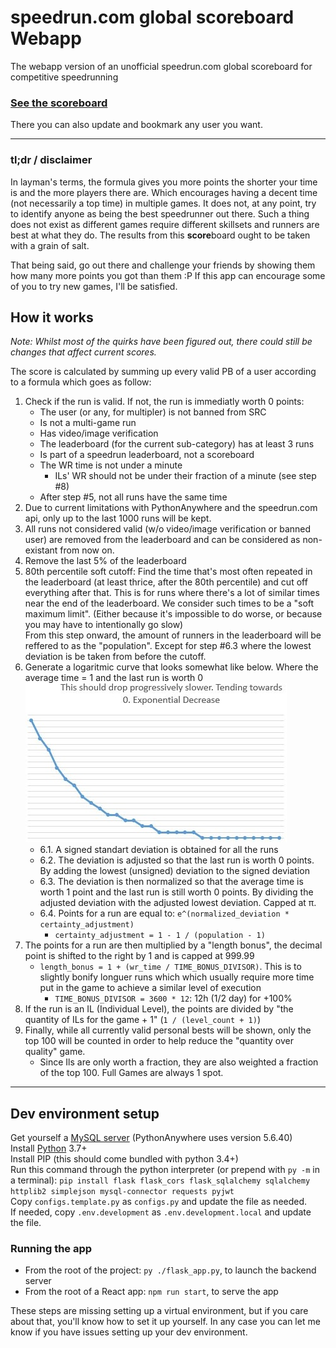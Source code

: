 # speedrun.com global scoreboard Webapp

The webapp version of an unofficial speedrun.com global scoreboard for competitive speedrunning

### **[See the scoreboard](https://www.Avasam.dev/)**

There you can also update and bookmark any user you want.

---

### tl;dr / disclaimer

In layman's terms, the formula gives you more points the shorter your time is and the more players there are. Which encourages having a decent time (not necessarily a top time) in multiple games. It does not, at any point, try to identify anyone as being the best speedrunner out there. Such a thing does not exist as different games require different skillsets and runners are best at what they do. The results from this **score**board ought to be taken with a grain of salt.

That being said, go out there and challenge your friends by showing them how many more points you got than them :P If this app can encourage some of you to try new games, I'll be satisfied.

## How it works

*Note: Whilst most of the quirks have been figured out, there could still be changes that affect current scores.*

The score is calculated by summing up every valid PB of a user according to a formula which goes as follow:

1. Check if the run is valid. If not, the run is immediatly worth 0 points:
    - The user (or any, for multipler) is not banned from SRC
    - Is not a multi-game run
    - Has video/image verification
    - The leaderboard (for the current sub-category) has at least 3 runs
    - Is part of a speedrun leaderboard, not a scoreboard
    - The WR time is not under a minute
        - ILs' WR should not be under their fraction of a minute (see step #8)
    - After step #5, not all runs have the same time
2. Due to current limitations with PythonAnywhere and the speedrun.com api, only up to the last 1000 runs will be kept.
3. All runs not considered valid (w/o video/image verification or banned user) are removed from the leaderboard and can be considered as non-existant from now on.
4. Remove the last 5% of the leaderboard
5. 80th percentile soft cutoff: Find the time that's most often repeated in the leaderboard (at least thrice, after the 80th percentile) and cut off everything after that. This is for runs where there's a lot of similar times near the end of the leaderboard. We consider such times to be a "soft maximum limit". (Either because it's impossible to do worse, or because you may have to intentionally go slow)  
From this step onward, the amount of runners in the leaderboard will be reffered to as the "population". Except for step #6.3 where the lowest deviation is be taken from before the cutoff.
6. Generate a logaritmic curve that looks somewhat like below. Where the average time = 1 and the last run is worth 0  
![Curve Example](/assets/images/Curve%20example.jpg)
    - 6.1. A signed standart deviation is obtained for all the runs
    - 6.2. The deviation is adjusted so that the last run is worth 0 points. By adding the lowest (unsigned) deviation to the signed deviation
    - 6.3. The deviation is then normalized so that the average time is worth 1 point and the last run is still worth 0 points. By dividing the adjusted deviation with the adjusted lowest deviation. Capped at π.
    - 6.4. Points for a run are equal to: `e^(normalized_deviation * certainty_adjustment)`
        - `certainty_adjustment = 1 - 1 / (population - 1)`
7. The points for a run are then multiplied by a "length bonus", the decimal point is shifted to the right by 1 and is capped at 999.99
    - `length_bonus = 1 + (wr_time / TIME_BONUS_DIVISOR)`. This is to slightly bonify longuer runs which which usually require more time put in the game to achieve a similar level of execution
        - `TIME_BONUS_DIVISOR = 3600 * 12`: 12h (1/2 day) for +100%
8. If the run is an IL (Individual Level), the points are divided by "the quantity of ILs for the game + 1" (`1 / (level_count + 1)`)
9. Finally, while all currently valid personal bests will be shown, only the top 100 will be counted in order to help reduce the "quantity over quality" game.
    - Since Ils are only worth a fraction, they are also weighted a fraction of the top 100. Full Games are always 1 spot.

---

## Dev environment setup

Get yourself a [MySQL server](https://dev.mysql.com/downloads/mysql/) (PythonAnywhere uses version 5.6.40)  
Install [Python](https://www.python.org/downloads/) 3.7+  
Install PIP (this should come bundled with python 3.4+)  
Run this command through the python interpreter (or prepend with `py -m` in a terminal): `pip install flask flask_cors flask_sqlalchemy sqlalchemy httplib2 simplejson mysql-connector requests pyjwt`  
Copy `configs.template.py` as `configs.py` and update the file as needed.  
If needed, copy `.env.development` as `.env.development.local` and update the file.  

### Running the app

- From the root of the project: `py ./flask_app.py`, to launch the backend server
- From the root of a React app: `npm run start`, to serve the app  

These steps are missing setting up a virtual environment, but if you care about that, you'll know how to set it up yourself. In any case you can let me know if you have issues setting up your dev environment.
